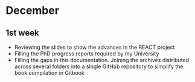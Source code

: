 # December

## 1st week

- Reviewing the slides to show the advances in the REACT project
- Filling the PhD progress reports required by my University
- Filling the gaps in this documentation. Joining the archives distributed across several folders into a single GitHub repository to simplify the book compilation in Gitbook
